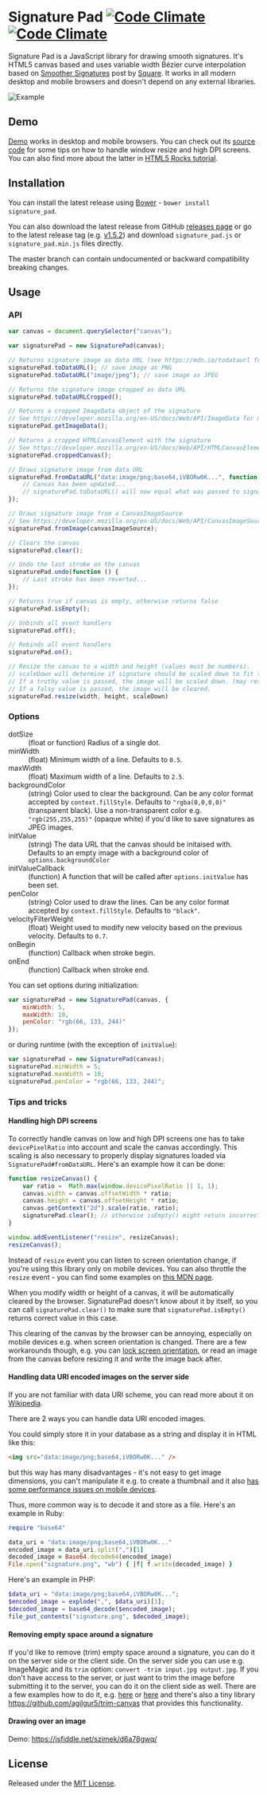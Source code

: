 Signature Pad [![Code Climate](https://d25lcipzij17d.cloudfront.net/badge.svg?id=js&type=6&v=1.5.3&x2=0)](https://www.npmjs.com/package/signature_pad) [![Code Climate](https://codeclimate.com/github/szimek/signature_pad.png)](https://codeclimate.com/github/szimek/signature_pad)
=============

Signature Pad is a JavaScript library for drawing smooth signatures. It's HTML5 canvas based and uses variable width Bézier curve interpolation based on [Smoother Signatures](http://corner.squareup.com/2012/07/smoother-signatures.html) post by [Square](https://squareup.com).
It works in all modern desktop and mobile browsers and doesn't depend on any external libraries.

![Example](https://f.cloud.github.com/assets/9873/268046/9ced3454-8efc-11e2-816e-a9b170a51004.png)

## Demo
[Demo](http://szimek.github.io/signature_pad) works in desktop and mobile browsers. You can check out its [source code](https://github.com/szimek/signature_pad/blob/gh-pages/js/app.js) for some tips on how to handle window resize and high DPI screens. You can also find more about the latter in [HTML5 Rocks tutorial](http://www.html5rocks.com/en/tutorials/canvas/hidpi).

## Installation
You can install the latest release using [Bower](http://bower.io/) - `bower install signature_pad`.

You can also download the latest release from GitHub [releases page](https://github.com/szimek/signature_pad/releases) or go to the latest release tag (e.g. [v1.5.2](https://github.com/szimek/signature_pad/tree/v1.5.2)) and download  `signature_pad.js` or `signature_pad.min.js` files directly.

The master branch can contain undocumented or backward compatibility breaking changes.

## Usage
### API
``` javascript
var canvas = document.querySelector("canvas");

var signaturePad = new SignaturePad(canvas);

// Returns signature image as data URL (see https://mdn.io/todataurl for the list of possible paramters)
signaturePad.toDataURL(); // save image as PNG
signaturePad.toDataURL("image/jpeg"); // save image as JPEG

// Returns the signature image cropped as data URL
signaturePad.toDataURLCropped();

// Returns a cropped ImageData object of the signature
// See https://developer.mozilla.org/en-US/docs/Web/API/ImageData for more details 
signaturePad.getImageData();

// Returns a cropped HTMLCanvasElement with the signature
// See https://developer.mozilla.org/en-US/docs/Web/API/HTMLCanvasElement for more details 
signaturePad.croppedCanvas();

// Draws signature image from data URL
signaturePad.fromDataURL("data:image/png;base64,iVBORw0K...", function () {
    // Canvas has been updated...
    // signaturePad.toDataURL() will now equal what was passed to signaturePad.fromDataURL(...)
});

// Draws signature image from a CanvasImageSource
// See https://developer.mozilla.org/en-US/docs/Web/API/CanvasImageSource for more details
signaturePad.fromImage(canvasImageSource);

// Clears the canvas
signaturePad.clear();

// Undo the last stroke on the canvas
signaturePad.undo(function () {
    // Last stroke has been reverted...
});

// Returns true if canvas is empty, otherwise returns false
signaturePad.isEmpty();

// Unbinds all event handlers
signaturePad.off();

// Rebinds all event handlers
signaturePad.on();

// Resize the canvas to a width and height (values must be numbers).
// scaleDown will determine if signature should be scaled down to fit the new canvas size.
// If a truthy value is passed, the image will be scaled down. (may result in a blurry image)
// If a falsy value is passed, the image will be cleared.
signaturePad.resize(width, height, scaleDown)
```

### Options
<dl>
<dt>dotSize</dt>
<dd>(float or function) Radius of a single dot.</dd>
<dt>minWidth</dt>
<dd>(float) Minimum width of a line. Defaults to <code>0.5</code>.</dd>
<dt>maxWidth</dt>
<dd>(float) Maximum width of a line. Defaults to <code>2.5</code>.</dd>
<dt>backgroundColor</dt>
<dd>(string) Color used to clear the background. Can be any color format accepted by <code>context.fillStyle</code>. Defaults to <code>"rgba(0,0,0,0)"</code> (transparent black). Use a non-transparent color e.g. <code>"rgb(255,255,255)"</code> (opaque white) if you'd like to save signatures as JPEG images.</dd>
<dt>initValue</dt>
<dd>(string) The data URL that the canvas should be initaised with. Defaults to an empty image with a background color of <code>options.backgroundColor</code></dd>
<dt>initValueCallback</dt>
<dd>(function) A function that will be called after <code>options.initValue</code> has been set.
<dt>penColor</dt>
<dd>(string) Color used to draw the lines. Can be any color format accepted by <code>context.fillStyle</code>. Defaults to <code>"black"</code>.</dd>
<dt>velocityFilterWeight</dt>
<dd>(float) Weight used to modify new velocity based on the previous velocity. Defaults to <code>0.7</code>.</dd>
<dt>onBegin</dt>
<dd>(function) Callback when stroke begin.</dd>
<dt>onEnd</dt>
<dd>(function) Callback when stroke end.</dd>
</dl>

You can set options during initialization:
```javascript
var signaturePad = new SignaturePad(canvas, {
    minWidth: 5,
    maxWidth: 10,
    penColor: "rgb(66, 133, 244)"
});
```
or during runtime (with the exception of <code>initValue</code>):
```javascript
var signaturePad = new SignaturePad(canvas);
signaturePad.minWidth = 5;
signaturePad.maxWidth = 10;
signaturePad.penColor = "rgb(66, 133, 244)";
```


### Tips and tricks
#### Handling high DPI screens
To correctly handle canvas on low and high DPI screens one has to take `devicePixelRatio` into account and scale the canvas accordingly. This scaling is also necessary to properly display signatures loaded via `SignaturePad#fromDataURL`. Here's an example how it can be done:
```javascript
function resizeCanvas() {
    var ratio =  Math.max(window.devicePixelRatio || 1, 1);
    canvas.width = canvas.offsetWidth * ratio;
    canvas.height = canvas.offsetHeight * ratio;
    canvas.getContext("2d").scale(ratio, ratio);
    signaturePad.clear(); // otherwise isEmpty() might return incorrect value
}

window.addEventListener("resize", resizeCanvas);
resizeCanvas();
```
Instead of `resize` event you can listen to screen orientation change, if you're using this library only on mobile devices. You can also throttle the `resize` event - you can find some examples on [this MDN page](https://developer.mozilla.org/en-US/docs/Web/Events/resize).

When you modify width or height of a canvas, it will be automatically cleared by the browser. SignaturePad doesn't know about it by itself, so you can call `signaturePad.clear()` to make sure that `signaturePad.isEmpty()` returns correct value in this case.

This clearing of the canvas by the browser can be annoying, especially on mobile devices e.g. when screen orientation is changed. There are a few workarounds though, e.g. you can [lock screen orientation](https://developer.mozilla.org/en-US/docs/Web/API/Screen/lockOrientation), or read an image from the canvas before resizing it and write the image back after.

#### Handling data URI encoded images on the server side
If you are not familiar with data URI scheme, you can read more about it on [Wikipedia](http://en.wikipedia.org/wiki/Data_URI_scheme).

There are 2 ways you can handle data URI encoded images.

You could simply store it in your database as a string and display it in HTML like this:

``` html
<img src="data:image/png;base64,iVBORw0K..." />
```

but this way has many disadvantages - it's not easy to get image dimensions, you can't manipulate it e.g. to create a thumbnail and it also [has some performance issues on mobile devices](http://www.mobify.com/blog/data-uris-are-slow-on-mobile/).

Thus, more common way is to decode it and store as a file. Here's an example in Ruby:

``` ruby
require "base64"

data_uri = "data:image/png;base64,iVBORw0K..."
encoded_image = data_uri.split(",")[1]
decoded_image = Base64.decode64(encoded_image)
File.open("signature.png", "wb") { |f| f.write(decoded_image) }
```

Here's an example in PHP:

``` php
$data_uri = "data:image/png;base64,iVBORw0K...";
$encoded_image = explode(",", $data_uri)[1];
$decoded_image = base64_decode($encoded_image);
file_put_contents("signature.png", $decoded_image);
```

#### Removing empty space around a signature
If you'd like to remove (trim) empty space around a signature, you can do it on the server side or the client side. On the server side you can use e.g. ImageMagic and its `trim` option: `convert -trim input.jpg output.jpg`. If you don't have access to the server, or just want to trim the image before submitting it to the server, you can do it on the client side as well. There are a few examples how to do it, e.g. [here](https://github.com/szimek/signature_pad/issues/49#issue-29108215) or [here](https://github.com/szimek/signature_pad/issues/49#issuecomment-260976909) and there's also a tiny library https://github.com/agilgur5/trim-canvas that provides this functionality.

#### Drawing over an image
Demo: https://jsfiddle.net/szimek/d6a78gwq/

## License
Released under the [MIT License](http://www.opensource.org/licenses/MIT).
